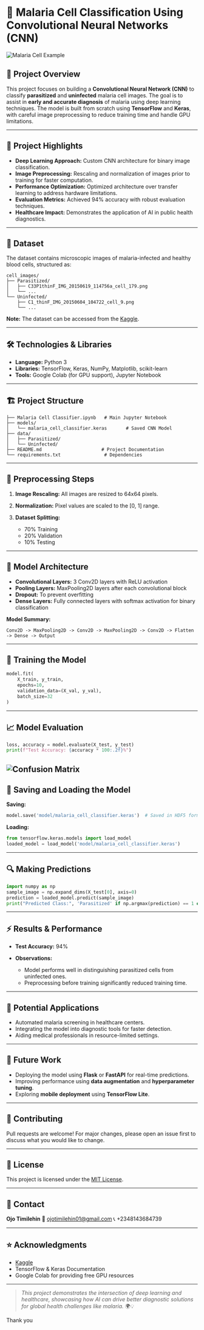 # 🦠 Malaria Cell Classification Using Convolutional Neural Networks (CNN)

![Malaria Cell Example](images/Malaria_Image.jpg)

## 📄 **Project Overview**

This project focuses on building a **Convolutional Neural Network (CNN)** to classify **parasitized** and **uninfected** malaria cell images. The goal is to assist in **early and accurate diagnosis** of malaria using deep learning techniques. The model is built from scratch using **TensorFlow** and **Keras**, with careful image preprocessing to reduce training time and handle GPU limitations.

---

## 🚀 **Project Highlights**

* **Deep Learning Approach:** Custom CNN architecture for binary image classification.
* **Image Preprocessing:** Rescaling and normalization of images prior to training for faster computation.
* **Performance Optimization:** Optimized architecture over transfer learning to address hardware limitations.
* **Evaluation Metrics:** Achieved 94% accuracy with robust evaluation techniques.
* **Healthcare Impact:** Demonstrates the application of AI in public health diagnostics.

---

## 📂 **Dataset**

The dataset contains microscopic images of malaria-infected and healthy blood cells, structured as:

```
cell_images/
├── Parasitized/
│   ├── C33P1thinF_IMG_20150619_114756a_cell_179.png
│   └── ...
└── Uninfected/
    ├── C1_thinF_IMG_20150604_104722_cell_9.png
    └── ...
```

**Note:** The dataset can be accessed from the [Kaggle](https://www.kaggle.com/datasets/iarunava/cell-images-for-detecting-malaria).

---

## 🛠️ **Technologies & Libraries**

* **Language:** Python 3
* **Libraries:** TensorFlow, Keras, NumPy, Matplotlib, scikit-learn
* **Tools:** Google Colab (for GPU support), Jupyter Notebook

---

## 🏗️ **Project Structure**

```
├── Malaria Cell Classifier.ipynb   # Main Jupyter Notebook
├── models/
│   └── malaria_cell_classifier.keras       # Saved CNN Model
├── data/
│   ├── Parasitized/
│   └── Uninfected/
├── README.md                      # Project Documentation
└── requirements.txt                # Dependencies
```

---

## 🔄 **Preprocessing Steps**

1. **Image Rescaling:** All images are resized to 64x64 pixels.
2. **Normalization:** Pixel values are scaled to the \[0, 1] range.
3. **Dataset Splitting:**

   * 70% Training
   * 20% Validation
   * 10% Testing

---

## 🧱 **Model Architecture**

* **Convolutional Layers:** 3 Conv2D layers with ReLU activation
* **Pooling Layers:** MaxPooling2D layers after each convolutional block
* **Dropout:** To prevent overfitting
* **Dense Layers:** Fully connected layers with softmax activation for binary classification

**Model Summary:**

```
Conv2D -> MaxPooling2D -> Conv2D -> MaxPooling2D -> Conv2D -> Flatten -> Dense -> Output
```

---

## 🏃 **Training the Model**

```python
model.fit(
    X_train, y_train,
    epochs=10,
    validation_data=(X_val, y_val),
    batch_size=32
)
```

---

## 📈 **Model Evaluation**

```python
loss, accuracy = model.evaluate(X_test, y_test)
print(f"Test Accuracy: {accuracy * 100:.2f}%")
```
![Confusion Matrix](images/Confusion_matrix.png)
---

## 💾 **Saving and Loading the Model**

**Saving:**

```python
model.save('model/malaria_cell_classifier.keras')  # Saved in HDF5 format

```

**Loading:**

```python
from tensorflow.keras.models import load_model
loaded_model = load_model('model/malaria_cell_classifier.keras')
```

---

## 🔍 **Making Predictions**

```python
import numpy as np
sample_image = np.expand_dims(X_test[0], axis=0)
prediction = loaded_model.predict(sample_image)
print("Predicted Class:", 'Parasitized' if np.argmax(prediction) == 1 else 'Uninfected')
```

---

## ⚡ **Results & Performance**

* **Test Accuracy:** 94%
* **Observations:**

  * Model performs well in distinguishing parasitized cells from uninfected ones.
  * Preprocessing before training significantly reduced training time.

---

## 🏥 **Potential Applications**

* Automated malaria screening in healthcare centers.
* Integrating the model into diagnostic tools for faster detection.
* Aiding medical professionals in resource-limited settings.

---

## 🎯 **Future Work**

* Deploying the model using **Flask** or **FastAPI** for real-time predictions.
* Improving performance using **data augmentation** and **hyperparameter tuning**.
* Exploring **mobile deployment** using **TensorFlow Lite**.

---

## 🤝 **Contributing**

Pull requests are welcome! For major changes, please open an issue first to discuss what you would like to change.

---

## 📝 **License**

This project is licensed under the [MIT License](LICENSE).

---

## 💬 **Contact**

**Ojo Timilehin**
📧 [ojotimilehin01@gmail.com](mailto:ojotimilehin01@gmail.com)
📞 +2348143684739

---

## ⭐ **Acknowledgments**

* [Kaggle](https://www.kaggle.com/datasets/iarunava/cell-images-for-detecting-malaria)
* TensorFlow & Keras Documentation
* Google Colab for providing free GPU resources

---

> *This project demonstrates the intersection of deep learning and healthcare, showcasing how AI can drive better diagnostic solutions for global health challenges like malaria.* 🌍💡

Thank you
